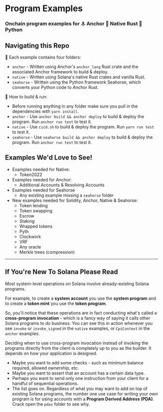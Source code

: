 # Program Examples

### Onchain program examples for :anchor: Anchor :crab: Native Rust :snake: Python

## Navigating this Repo

:file_folder: Each example contains four folders:

- `anchor` - Written using Anchor's `anchor_lang` Rust crate and the associated Anchor framework to build & deploy.
- `native` - Written using Solana's native Rust crates and vanilla Rust.
- `seahorse` - Written using the Python framework Seahorse, which converts your Python code to Anchor Rust.

:wrench: How to build & run:

- Before running anything in any folder make sure you pull in the dependencies with `yarn install`.
- `anchor` - Use `anchor build && anchor deploy` to build & deploy the program. Run `anchor run test` to test it.
- `native` - Use `cicd.sh` to build & deploy the program. Run `yarn run test` to test it.
- `seahorse` - Use `seahorse build && anchor deploy` to build & deploy the program. Run `anchor run test` to test it.

## Examples We'd Love to See!

- Examples needed for Native:
  - Token2022
- Examples needed for Anchor:
  - Additional Accounts & Resolving Accounts
- Examples needed for Seahorse
  - Any existing example missing a `seahorse` folder
- New examples needed for Solidity, Anchor, Native & Seahorse:
  - Token lending
  - Token swapping
  - Escrow
  - Staking
  - Wrapped tokens
  - Pyth
  - Clockwork
  - VRF
  - Any oracle
  - Merkle trees (compression)

---

## If You're New To Solana Please Read

Most system-level operations on Solana involve already-existing Solana programs.

For example, to create a **system account** you use the **system program** and to create a **token mint** you use the **token program**.

So, you'll notice that these operations are in fact conducting what's called a **cross-program invocation** - which is a fancy way of saying it calls other Solana programs to do business. You can see this in action whenever you see `invoke` or `invoke_signed` in the `native` examples, or `CpiContext` in the `anchor` examples.

Deciding when to use cross-program invocation instead of invoking the programs directly from the client is completely up to you as the builder. It depends on how your application is designed.

- Maybe you want to add some checks - such as minimum balance required, allowed ownership, etc.
- Maybe you want to assert that an account has a certain data type.
- Perhaps you want to send only one instruction from your client for a handful of sequential operations.
- The list goes on.
  Regardless of what you may want to add on top of existing Solana programs, the number one use case for writing your own program is for using accounts with a **Program Derived Address (PDA)**. Crack open the `pdas` folder to see why.
